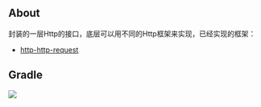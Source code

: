 ## About
封装的一层Http的接口，底层可以用不同的Http框架来实现，已经实现的框架：
* [http-http-request](https://github.com/zj565061763/http-http-request)

## Gradle
[![](https://jitpack.io/v/zj565061763/http.svg)](https://jitpack.io/#zj565061763/http)
